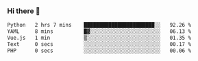 ### Hi there 👋

<!--START_SECTION:waka-->

```txt
Python   2 hrs 7 mins    ███████████████████████░░   92.26 %
YAML     8 mins          █▓░░░░░░░░░░░░░░░░░░░░░░░   06.13 %
Vue.js   1 min           ▒░░░░░░░░░░░░░░░░░░░░░░░░   01.35 %
Text     0 secs          ░░░░░░░░░░░░░░░░░░░░░░░░░   00.17 %
PHP      0 secs          ░░░░░░░░░░░░░░░░░░░░░░░░░   00.06 %
```

<!--END_SECTION:waka-->

<!--
**Jonas-VanHaeken/Jonas-VanHaeken** is a ✨ _special_ ✨ repository because its `README.md` (this file) appears on your GitHub profile.

Here are some ideas to get you started:

- 🔭 I’m currently working on ...
- 🌱 I’m currently learning ...
- 👯 I’m looking to collaborate on ...
- 🤔 I’m looking for help with ...
- 💬 Ask me about ...
- 📫 How to reach me: ...
- 😄 Pronouns: ...
- ⚡ Fun fact: ...
-->

